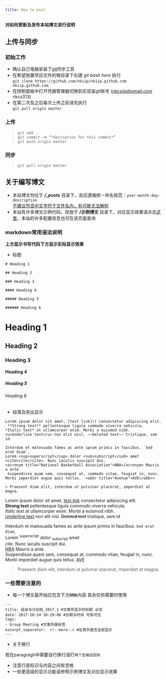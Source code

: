 ```yaml
---
title: How to post
---
```


**对如何更新及发布本站博文进行说明**

<!-- more -->

## 上传与同步

### 初始工作

- 确认自己电脑安装了[git](https://git-scm.com/downloads)同步工具
- 在希望放置项目文件的根目录下右键 *git bash here* 执行  
`git clone https://github.com/nkiip/nkiip.github.com nkiip.github.com`
- 在控制面板中打开凭据管理器切换到实验室git账号	(nkcsiip@gmail.com  nkcs313)
- 在第二次及之后每次上传之前请先执行  
`git pull origin master`

### 上传
> `git add . `  
> `git commit –m “*decription for this commit*”`  
> `git push origin master`

### 同步
> `git pull origin master`

## 关于编写博文

- 本站博文均位于 ***/_posts*** 目录下，且应遵循统一命名规范：`year-month-day-description`  
<u>不建议包含中文字符于文件名内，有可能无法解析</u>
- 本站有许多博文示例代码，存放于 **/示例博文** 目录下，对应显示效果请点击[这里](http://simpleyyt.com/jekyll-jacman/)，本站的许多配置信息也可在该页面查询

### markdown常用语法说明  

**上方显示书写代码下方显示实际显示效果**

- 标题

```
# Heading 1

## Heading 2

### Heading 3

#### Heading 4

##### Heading 5

###### Heading 6
```

# Heading 1

## Heading 2

### Heading 3

#### Heading 4

##### Heading 5

###### Heading 6


- 段落及突出显示
  
```
Lorem ipsum dolor sit amet, [test link]() consectetur adipiscing elit.  
 **Strong text** pellentesque ligula commodo viverra vehicula.   
*Italic text* at ullamcorper enim. Morbi a euismod nibh.   
<u>Underline text</u> non elit nisl. ~~Deleted text~~ tristique, sem id  

Interdum et malesuada fames ac ante ipsum primis in faucibus. `Sed erat diam`,  
Lorem <sup>superscript</sup> dolor <sub>subscript</sub> amet  
<cite>cite</cite>. Nunc iaculis suscipit dui.  
<acronym title="National Basketball Association">NBA</acronym> Mauris a ante.  
 Suspendisse quam sem, consequat at, commodo vitae, feugiat in, nunc. Morbi imperdiet augue quis tellus.  <abbr title="Avenue">AVE</abbr>  

> Praesent diam elit, interdum ut pulvinar placerat, imperdiet at magna.
```
Lorem ipsum dolor sit amet, [test link]() consectetur adipiscing elit.  
 **Strong text** pellentesque ligula commodo viverra vehicula.   
*Italic text* at ullamcorper enim. Morbi a euismod nibh.   
<u>Underline text</u> non elit nisl. ~~Deleted text~~ tristique, sem id  

Interdum et malesuada fames ac ante ipsum primis in faucibus. `Sed erat diam`,  
Lorem <sup>superscript</sup> dolor <sub>subscript</sub> amet  
<cite>cite</cite>. Nunc iaculis suscipit dui.  
<acronym title="National Basketball Association">NBA</acronym> Mauris a ante.  
 Suspendisse quam sem, consequat at, commodo vitae, feugiat in, nunc. Morbi imperdiet augue quis tellus.  <abbr title="Avenue">AVE</abbr>  

> Praesent diam elit, interdum ut pulvinar placerat, imperdiet at magna.

### 一些需要注意的

- 每一个博文最开始应包含下方***title***内容 其余仅供需要时使用

```
---
title: 组会与讨论班_2017_1 #文章所显示的标题 必含
date: 2017-10-24 10:29:08 #日期与时间 可有可无
tags:
- Group Meeting #文章所属标签
excerpt_separator:  <!--more--> #在首页是否全部显示
---
```

- 关于换行  

若在paragragh中需要自行换行请打`两个空格加回车`  

- 注意行首标识与内容之间有空格
- 一些更高级的显示功能请参照示例博文及对应显示效果



